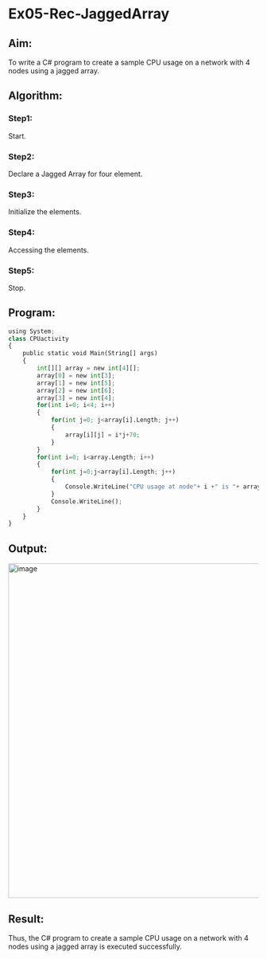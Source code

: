 # Ex05-Rec-JaggedArray
## Aim:
To write a C# program to create a sample CPU usage on a network with 4 nodes using a jagged array.

## Algorithm:
### Step1:
Start.

### Step2:
Declare a Jagged Array for four element.

### Step3:
Initialize the elements.

### Step4:
Accessing the elements.

### Step5:
Stop.


## Program:
```python
using System;
class CPUactivity
{
    public static void Main(String[] args)
    {
        int[][] array = new int[4][];
        array[0] = new int[3];
        array[1] = new int[5];
        array[2] = new int[6];
        array[3] = new int[4];
        for(int i=0; i<4; i++)
        {
            for(int j=0; j<array[i].Length; j++)
            {
                array[i][j] = i*j+70;
            }
        }
        for(int i=0; i<array.Length; i++)
        {
            for(int j=0;j<array[i].Length; j++)
            {
                Console.WriteLine("CPU usage at node"+ i +" is "+ array[i][j]+"%");
            }
            Console.WriteLine();
        }
    }
}

```


## Output:
<img width="672" alt="image" src="https://user-images.githubusercontent.com/75235554/167075591-069d9907-8a13-426c-aed1-65ef7c15d0f3.png">


## Result:
Thus, the C# program to create a sample CPU usage on a network with 4 nodes using a jagged array is executed successfully.
